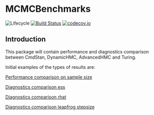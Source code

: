 # MCMCBenchmarks

![Lifecycle](https://img.shields.io/badge/lifecycle-experimental-orange.svg)<!--
![Lifecycle](https://img.shields.io/badge/lifecycle-maturing-blue.svg)
![Lifecycle](https://img.shields.io/badge/lifecycle-stable-green.svg)
![Lifecycle](https://img.shields.io/badge/lifecycle-retired-orange.svg)
![Lifecycle](https://img.shields.io/badge/lifecycle-archived-red.svg)
![Lifecycle](https://img.shields.io/badge/lifecycle-dormant-blue.svg) -->
[![Build Status](https://travis-ci.com/StatisticalRethinkingJulia/MCMCBenchmarks.jl.svg?branch=master)](https://travis-ci.com/StatisticalRethinkingJulia/MCMCBenchmarks.jl)
[![codecov.io](http://codecov.io/github/StatisticalRethinkingJulia/MCMCBenchmarks.jl/coverage.svg?branch=master)](http://codecov.io/github/StatisticalRethinkingJulia/MCMCBenchmarks.jl?branch=master)


## Introduction

This package will contain performance and diagnostics comparison between CmdStan, DynamicHMC, AdvancedHMC and Turing.

Initial examples of the types of results are:

[Performance comparison on sample size](https://github.com/StatisticalRethinkingJulia/MCMCBenchmarks.jl/blob/master/performance/initial/Comparison_Sample_Size_02.pdf)

[Diagnostics comparison ess ](https://github.com/StatisticalRethinkingJulia/MCMCBenchmarks.jl/blob/master/diagnostics/initial/ess_mu__estimates_plot.pdf)

[Diagnostics comparison rhat ](https://github.com/StatisticalRethinkingJulia/MCMCBenchmarks.jl/blob/master/diagnostics/initial/rhat_mu__estimates_plot.pdf)

[Diagnostics comparison leapfrog stepsize ](https://github.com/StatisticalRethinkingJulia/MCMCBenchmarks.jl/blob/master/diagnostics/initial/stepsize_sigma_estimates_plot.pdf)